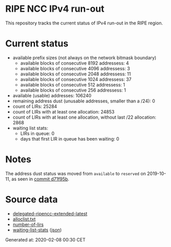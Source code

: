 # RIPE NCC IPv4 run-out
This repository tracks the current status of IPv4 run-out in the RIPE region.

# Current status
- available prefix sizes (not always on the network bitmask boundary)
  - available blocks of consecutive 8192 addressess: 4
  - available blocks of consecutive 4096 addressess: 3
  - available blocks of consecutive 2048 addressess: 11
  - available blocks of consecutive 1024 addressess: 37
  - available blocks of consecutive 512 addressess: 1
  - available blocks of consecutive 256 addressess: 1
- available (usable) addresses: 106240
- remaining address dust (unusable addresses, smaller than a /24): 0
- count of LIRs: 25284
- count of LIRs with at least one allocation: 24853
- count of LIRs with at least one allocation, without last /22 allocation: 2868
- waiting list stats:
  - LIRs in queue: 0
  - days that first LIR in queue has been waiting: 0

# Notes
The address dust status was moved from `available` to `reserved` on 2019-10-11, as seen in [commit d71f95b](https://github.com/zajdee/ripe-ncc-ipv4-runout/commit/d71f95b1f7c9f639556e395e4ad0f41e54834954).

# Source data
- [delegated-ripencc-extended-latest](https://ftp.ripe.net/pub/stats/ripencc/delegated-ripencc-extended-latest)
- [alloclist.txt](https://ftp.ripe.net/pub/stats/ripencc/membership/alloclist.txt)
- [number-of-lirs](https://labs.ripe.net/statistics/number-of-lirs)
- [waiting-list-stats](https://www.ripe.net/manage-ips-and-asns/ipv4/ipv4-waiting-list) ([json](https://www-static.ripe.net/dynamic/ipv4-waiting-list/stats.json))

Generated at: 2020-02-08 00:30 CET
